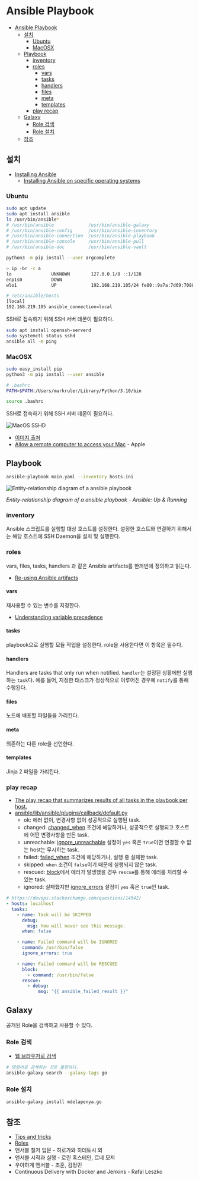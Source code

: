 # Ansible Playbook

- [Ansible Playbook](#ansible-playbook)
  - [설치](#설치)
    - [Ubuntu](#ubuntu)
    - [MacOSX](#macosx)
  - [Playbook](#playbook)
    - [inventory](#inventory)
    - [roles](#roles)
      - [vars](#vars)
      - [tasks](#tasks)
      - [handlers](#handlers)
      - [files](#files)
      - [meta](#meta)
      - [templates](#templates)
    - [play recap](#play-recap)
  - [Galaxy](#galaxy)
    - [Role 검색](#role-검색)
    - [Role 설치](#role-설치)
  - [참조](#참조)

## 설치

- [Installing Ansible](https://docs.ansible.com/ansible/6/installation_guide/intro_installation.html)
  - [Installing Ansible on specific operating systems](https://docs.ansible.com/ansible/6/installation_guide/installation_distros.html)

### Ubuntu

```sh
sudo apt update
sudo apt install ansible
ls /usr/bin/ansible*
# /usr/bin/ansible             /usr/bin/ansible-galaxy
# /usr/bin/ansible-config      /usr/bin/ansible-inventory
# /usr/bin/ansible-connection  /usr/bin/ansible-playbook
# /usr/bin/ansible-console     /usr/bin/ansible-pull
# /usr/bin/ansible-doc         /usr/bin/ansible-vault

python3 -m pip install --user argcomplete
```

```sh
> ip -br -c a
lo               UNKNOWN        127.0.0.1/8 ::1/128
enp1s0           DOWN
wlo1             UP             192.168.219.105/24 fe80::9a7a:7d69:7088:3522/64
```

```sh
# /etc/ansible/hosts
[local]
192.168.219.105 ansible_connection=local
```

SSH로 접속하기 위해 SSH 서버 데몬이 필요하다.

```sh
sudo apt install openssh-serverd
sudo systemctl status sshd
ansible all -m ping
```

### MacOSX

```sh
sudo easy_install pip
python3 -m pip install --user ansible
```

```sh
# .bashrc
PATH=$PATH:/Users/markruler/Library/Python/3.10/bin
```

```sh
source .bashrc
```

SSH로 접속하기 위해 SSH 서버 데몬이 필요하다.

![MacOS SSHD](images/macos-sshd.png)

- [이미지 출처](https://derflounder.wordpress.com/2021/09/29/enabling-full-disk-access-for-ssh-on-macos-big-sur-using-a-management-profile/)
- [Allow a remote computer to access your Mac](https://support.apple.com/guide/mac-help/allow-a-remote-computer-to-access-your-mac-mchlp1066/mac) - Apple

## Playbook

```sh
ansible-playbook main.yaml --inventory hosts.ini
```

![Entity-relationship diagram of a ansible playbook](images/ansible-entities.png)

_Entity-relationship diagram of a ansible playbook - Ansible: Up & Running_

### inventory

Ansible 스크립트를 실행할 대상 호스트를 설정한다.
설정한 호스트와 연결하기 위해서는 해당 호스트에 SSH Daemon을 설치 및 실행한다.

### roles

vars, files, tasks, handlers 과 같은
Ansible artifacts를 한꺼번에 정의하고 읽는다.

- [Re-using Ansible artifacts](https://docs.ansible.com/ansible/6/user_guide/playbooks_reuse.html)

#### vars

재사용할 수 있는 변수를 지정한다.

- [Understanding variable precedence](https://docs.ansible.com/ansible/latest/user_guide/playbooks_variables.html#understanding-variable-precedence)

#### tasks

playbook으로 실행할 모듈 작업을 설정한다.
role을 사용한다면 이 항목은 필수다.

#### handlers

Handlers are tasks that only run when notified.
`handler`는 설정된 상황에만 실행하는 `task`다.
예를 들어, 지정한 태스크가 정상적으로 이루어진 경우에
`notify`를 통해 수행된다.

#### files

노드에 배포할 파일들을 가리킨다.

#### meta

의존하는 다른 role을 선언한다.

#### templates

Jinja 2 파일을 가리킨다.

### play recap

- [The play recap that summarizes results of all tasks in the playbook per host.](https://docs.ansible.com/ansible/6/getting_started/get_started_playbook.html#creating-a-playbook)
- [ansible/lib/ansible/plugins/callback/default.py](https://github.com/ansible/ansible/blob/29bdb8bf1e1ab7ca35721dad1a58efc966d56bd4/lib/ansible/plugins/callback/default.py)
  - ok: 에러 없이, 변경사항 없이 성공적으로 실행된 task.
  - changed: [changed_when](https://docs.ansible.com/ansible/6/user_guide/playbooks_error_handling.html#defining-changed) 조건에 해당하거나,
    성공적으로 실행되고 호스트에 어떤 변경사항을 만든 task.
  - unreachable: [ignore_unreachable](https://docs.ansible.com/ansible/6/user_guide/playbooks_error_handling.html#ignoring-unreachable-host-errors)
    설정이 `yes` 혹은 `true`이면 연결할 수 없는 host는 무시하는 task.
  - failed: [failed_when](https://docs.ansible.com/ansible/6/user_guide/playbooks_error_handling.html#defining-failure) 조건에 해당하거나,
    실행 중 실패한 task.
  - skipped: `when` 조건이 `false`이기 때문에 실행되지 않은 task.
  - rescued: [block](https://docs.ansible.com/ansible/6/user_guide/playbooks_blocks.html#handling-errors-with-blocks)에서 에러가 발생했을 경우
    `rescue`를 통해 에러를 처리할 수 있는 task.
  - ignored: 실패했지만 [ignore_errors](https://docs.ansible.com/ansible/6/user_guide/playbooks_error_handling.html#ignoring-failed-commands)
    설정이 `yes` 혹은 `true`인 task.

```yaml
# https://devops.stackexchange.com/questions/14542/
- hosts: localhost
  tasks:
    - name: Task will be SKIPPED
      debug:
        msg: You will never see this message.
      when: false

    - name: Failed command will be IGNORED
      command: /usr/bin/false
      ignore_errors: true

    - name: Failed command will be RESCUED
      block:
        - command: /usr/bin/false
      rescue:
        - debug:
            msg: "{{ ansible_failed_result }}"
```

## Galaxy

공개된 Role을 검색하고 사용할 수 있다.

### Role 검색

- [웹 브라우저로 검색](https://galaxy.ansible.com/search?deprecated=false)

```sh
# 명령어로 검색하는 것은 불편하다.
ansible-galaxy search --galaxy-tags go
```

### Role 설치

```sh
ansible-galaxy install mdelapenya.go
```

## 참조

- [Tips and tricks](https://docs.ansible.com/ansible/latest/user_guide/playbooks_best_practices.html)
- [Roles](https://docs.ansible.com/ansible/latest/user_guide/playbooks_reuse_roles.html)
- 앤서블 철저 입문 - 히로가와 히데토시 외
- 앤서블 시작과 실행 - 로린 혹스테인, 르네 모저
- 우아하게 앤서블 - 조훈, 김정민
- Continuous Delivery with Docker and Jenkins - Rafal Leszko

